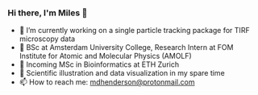### Hi there, I'm Miles 👋

- 🔬 I’m currently working on a single particle tracking package for TIRF microscopy data
- 🧬 BSc at Amsterdam University College, Research Intern at FOM Institute for Atomic and Molecular Physics (AMOLF)
- 🚀 Incoming MSc in Bioinformatics at ETH Zurich 
- 🎨 Scientific illustration and data visualization in my spare time
- 📫 How to reach me: mdhenderson@protonmail.com

